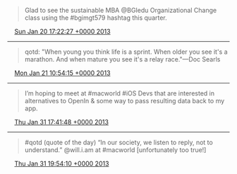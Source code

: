 > Glad to see the sustainable MBA @BGIedu Organizational Change class using the \#bgimgt579 hashtag this quarter\.

<img src="../../media/tweet.ico" width="12" /> [Sun Jan 20 17:22:27 +0000 2013](https://twitter.com/ChristopherA/status/293045839855767552)

----

> qotd: "When young you think life is a sprint\. When older you see it's a marathon\. And when mature you see it's a relay race\."—Doc Searls

<img src="../../media/tweet.ico" width="12" /> [Mon Jan 21 10:54:15 +0000 2013](https://twitter.com/ChristopherA/status/293310533963227137)

----

> I’m hoping to meet at \#macworld \#iOS Devs that are interested in alternatives to OpenIn &amp; some way to pass resulting data back to my app\.

<img src="../../media/tweet.ico" width="12" /> [Thu Jan 31 17:41:48 +0000 2013](https://twitter.com/ChristopherA/status/297036974450155520)

----

> \#qotd \(quote of the day\) “In our society, we listen to reply, not to understand\.” @will\.i\.am at \#macworld \[unfortunately too true\!\]

<img src="../../media/tweet.ico" width="12" /> [Thu Jan 31 19:54:10 +0000 2013](https://twitter.com/ChristopherA/status/297070285746761729)